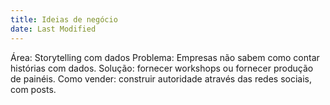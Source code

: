 ```yaml
---
title: Ideias de negócio
date: Last Modified
---
```


Área: Storytelling com dados
Problema: Empresas não sabem como contar histórias com dados.
Solução: fornecer workshops ou fornecer produção de painéis.
Como vender: construir autoridade através das redes sociais, com posts.